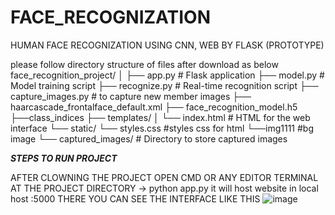 # FACE_RECOGNIZATION
HUMAN FACE RECOGNIZATION USING CNN, WEB BY FLASK (PROTOTYPE)

please follow directory structure of files after download as below 
face_recognition_project/
│
├── app.py               # Flask application
├── model.py             # Model training script
├── recognize.py         # Real-time recognition script
├── capture_images.py    # to capture new member images
├── haarcascade_frontalface_default.xml
├── face_recognition_model.h5
├──class_indices
├── templates/
│   └── index.html       # HTML for the web interface
└── static/
    └── styles.css       #styles css for html
    └──img1111           #bg image
    └── captured_images/ # Directory to store captured images


   ***STEPS TO RUN PROJECT***

AFTER CLOWNING THE PROJECT OPEN CMD OR ANY EDITOR TERMINAL AT THE PROJECT DIRECTORY 
-> python app.py
it will host website in local host :5000
  THERE YOU CAN SEE THE INTERFACE LIKE THIS
  ![image](https://github.com/user-attachments/assets/27a9fdc1-ca59-4bdf-8363-527e8e748d3f)

  

   
   
